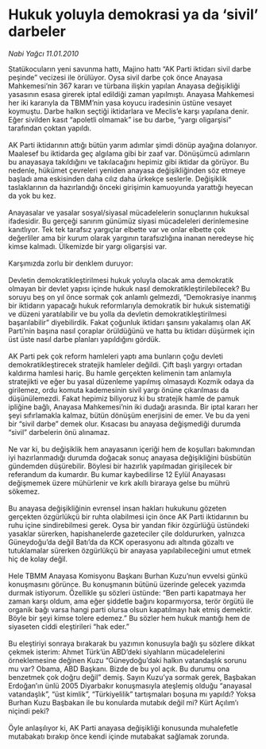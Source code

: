 # Hukuk yoluyla demokrasi ya da ‘sivil’ darbeler

*Nabi Yağcı 11.01.2010*

<div class="taraf_structure_2col_1zq">
<div class="margen_n">



 <p>Statükocuların yeni savunma hattı, Majino hattı “AK Parti iktidarı sivil darbe peşinde” vecizesi ile örülüyor. Oysa sivil darbe çok önce Anayasa Mahkemesi’nin 367 kararı ve türbana ilişkin yapılan Anayasa değişikliği yasasının esasa girerek iptal edildiği zaman yapılmıştı. Anayasa Mahkemesi her iki kararıyla da TBMM’nin yasa koyucu iradesinin üstüne vesayet koymuştu. Darbe halkın seçtiği iktidarlara ve Meclis’e karşı yapılana denir. Eğer sivilden kasıt “apoletli olmamak” ise bu darbe, “yargı oligarşisi” tarafından çoktan yapıldı. <br/><br/>AK Parti iktidarının attığı bütün yarım adımlar şimdi dönüp ayağına dolanıyor. Maalesef bu iktidarda geç algılama gibi bir zaaf var. Dönüşümcü adımların bu anayasaya takıldığını ve takılacağını hepimiz gibi iktidar da görüyor. Bu nedenle, hükümet çevreleri yeniden anayasa değişikliğinden söz etmeye başladı ama eskisinden daha cılız daha ürkekçe seslerle. Değişiklik taslaklarının da hazırlandığı önceki girişimin kamuoyunda yarattığı heyecan da yok bu kez. <br/><br/>Anayasalar ve yasalar sosyal/siyasal mücadelelerin sonuçlarının hukuksal ifadesidir. Bu gerçeği sanırım günümüz siyasi mücadeleleri derinlemesine kanıtlıyor. Tek tek tarafsız yargıçlar elbette var ve onlar elbette çok değerliler ama bir kurum olarak yargının tarafsızlığına inanan neredeyse hiç kimse kalmadı. Ülkemizde bir yargı oligarşisi var. <br/><br/>Karşımızda zorlu bir denklem duruyor: <br/><br/>Devletin demokratikleştirilmesi hukuk yoluyla olacak ama demokratik olmayan bir devlet yapısı içinde hukuk nasıl demokratikleştirilebilecek? Bu soruyu beş on yıl önce sormak çok anlamlı gelmezdi, “Demokrasiye inanmış bir iktidarın yapacağı hukuk reformlarıyla demokratik bir hukuk sistematiği ve düzeni yaratılabilir ve bu yolla da devletin demokratikleştirilmesi başarılabilir” diyebilirdik. Fakat çoğunluk iktidarı şansını yakalamış olan AK Parti’nin başına nasıl çoraplar örüldüğünü ve hatta bu iktidarı düşürmek için üst üste nasıl darbe planları yapıldığını gördük. <br/><br/>AK Parti pek çok reform hamleleri yaptı ama bunların çoğu devleti demokratikleştirecek stratejik hamleler değildi. Çift başlı yargıyı ortadan kaldırma hamlesi hariç. Bu hamle gerçekten kelimenin tam anlamıyla stratejikti ve eğer bu yasal düzenleme yapılmış olmasaydı Kozmik odaya da girilemez, ordu komuta kademesinin sivil yargı önüne çıkarılması da düşünülemezdi. Fakat hepimiz biliyoruz ki bu stratejik hamle de pamuk ipliğine bağlı, Anayasa Mahkemesi’nin iki dudağı arasında. Bir iptal kararı her şeyi sıfırlamakla kalmaz, bütün dönüşüm enerjisini de emer. Ve bu da yeni bir “sivil darbe” demek olur. Kısacası bu anayasa değişmediği durumda “sivil” darbelerin önü alınamaz. <br/><br/>Ne var ki, bu değişiklik hem anayasanın içeriği hem de koşulları bakımından iyi hazırlanmadığı durumda doğacak sonuç anayasa değişikliğini büsbütün gündemden düşürebilir. Böylesi bir hazırlık yapılmadan girişilecek bir referandum da kumardır. Bu kumar kaybedilirse 12 Eylül Anayasası değişmemek üzere mühürlenir ve kırk akıllı biraraya gelse bu mührü sökemez. <br/><br/>Bu anayasa değişikliğinin evrensel insan hakları hukukunu gözeten gerçekten özgürlükçü bir ruhta olabilmesi için önce AK Parti iktidarının bu ruhu içine sindirebilmesi gerek. Oysa bir yandan fikir özgürlüğü üstündeki yasaklar sürerken, hapishanelerde gazeteciler çile doldururken, yalnızca Güneydoğu’da değil Batı’da da KCK operasyonu adı altında gözaltı ve tutuklamalar sürerken özgürlükçü bir anayasa yapılabileceğini umut etmek hiç de kolay değil. <br/><br/>Hele TBMM Anayasa Komisyonu Başkanı Burhan Kuzu’nun evvelsi günkü konuşmasını görünce. Bu konuşmanın bütünü üzerinde gelecek yazımda durmak istiyorum. Özellikle şu sözleri üstünde: “Ben parti kapatmaya her zaman karşı oldum, ama eğer şiddetle bağını koparmıyorsa, terör örgütü ile organik bağı varsa hangi parti olursa olsun kapatılmayı hak etmiş demektir. Böyle bir şeyi kimse tolere edemez.” Bu sözler hem hukuk mantığı hem de siyaseten ciddi eleştirileri “hak eder.” <br/><br/>Bu eleştiriyi sonraya bırakarak bu yazımın konusuyla bağlı şu sözlere dikkat çekmek isterim: Ahmet Türk’ün ABD’deki siyahların mücadelelerini örneklemesine değinen Kuzu “Güneydoğu’daki halkın vatandaşlık sorunu mu var? Obama, ABD Başkanı. Bizde de bu yol açık. Bu durumu ona benzetmek çok doğru değil” demiş. Sayın Kuzu’ya sormak gerek, Başbakan Erdoğan’ın ünlü 2005 Diyarbakır konuşmasıyla ateşlemiş olduğu “anayasal vatandaşlık”, “üst kimlik”, “Türkiyelilik” tartışmaları boşuna mı yapıldı? Yoksa Burhan Kuzu Başbakan ile bu konularda mutabık değil mi? Kürt Açılım’ı niçindi peki? <br/><br/>Öyle anlaşılıyor ki, AK Parti anayasa değişikliği konusunda muhalefetle mutabakatı bırakıp önce kendi içinde mutabakat sağlamak zorunda.</p>
<br/>
<br/>
<br/>



<br/>


<div id="taraf_not">
</div>

</div>


</div>
